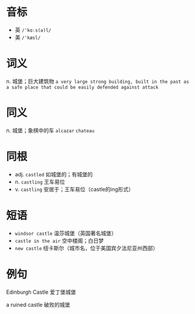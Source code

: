 # 音标

- 英 `/'kɑːs(ə)l/`
- 美 `/'kæsl/`

# 词义

n. 城堡；巨大建筑物
`a very large strong building, built in the past as a safe place that could be easily defended against attack`

# 同义

n. 城堡；象棋中的车
`alcazar` `chateau`

# 同根

- adj. `castled` 如城堡的；有城堡的
- n. `castling` 王车易位
- v. `castling` 安居于；王车易位（castle的ing形式）

# 短语

- `windsor castle` 温莎城堡（英国著名城堡）
- `castle in the air` 空中楼阁；白日梦
- `new castle` 纽卡斯尔（城市名，位于美国宾夕法尼亚州西部）

# 例句

Edinburgh Castle
爱丁堡城堡

a ruined castle
破败的城堡



